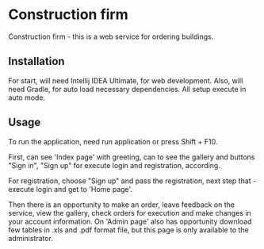# Construction firm

Construction firm - this is a web service for ordering buildings.

## Installation

For start, will need Intellij IDEA Ultimate, for web development. Also, will need Gradle, for auto load necessary dependencies. All setup execute in auto mode.

## Usage

To run the application, need run application or press Shift + F10.

First, can see 'Index page' with greeting, can to see the gallery and buttons "Sign in", "Sign up" for execute login and registration, according.

For registration, choose "Sign up" and pass the registration, next step that - execute login and get to 'Home page'.

Then there is an opportunity to make an order, leave feedback on the service, view the gallery, check orders for execution and make changes in your account information.
On 'Admin page' also has opportunity download few tables in .xls and .pdf format file, but this page is only available to the administrator.